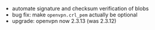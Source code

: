  * automate signature and checksum verification of blobs
 * bug fix: make `openvpn.crl_pem` actually be optional
 * upgrade: openvpn now 2.3.13 (was 2.3.12)

